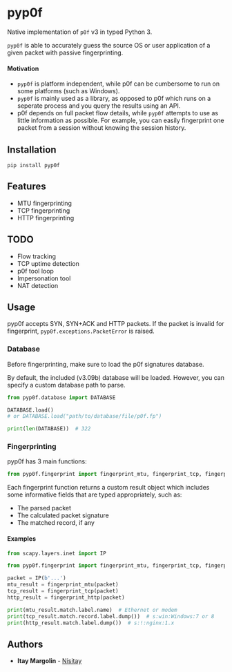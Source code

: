 # pyp0f

Native implementation of ``p0f`` v3 in typed Python 3.

``pyp0f`` is able to accurately guess the source OS or user application of a given packet with passive fingerprinting.

#### Motivation
- ``pyp0f`` is platform independent, while p0f can be cumbersome to run on some platforms (such as Windows).
- ``pyp0f`` is mainly used as a library, as opposed to p0f which runs on a seperate process and you query the results using an API.
- p0f depends on full packet flow details, while ``pyp0f`` attempts to use as little information as possible. For example, you can easily fingerprint one packet from a session without knowing the session history. 

## Installation

```shell
pip install pyp0f
```

## Features
- MTU fingerprinting
- TCP fingerprinting
- HTTP fingerprinting

## TODO
- Flow tracking
- TCP uptime detection
- p0f tool loop
- Impersonation tool
- NAT detection

## Usage
pyp0f accepts SYN, SYN+ACK and HTTP packets. If the packet is invalid for fingerprint, ``pyp0f.exceptions.PacketError`` is raised.

### Database
Before fingerprinting, make sure to load the p0f signatures database.

By default, the included (v3.09b) database will be loaded. However, you can specify a custom database path to
parse.

```python
from pyp0f.database import DATABASE

DATABASE.load()
# or DATABASE.load("path/to/database/file/p0f.fp")

print(len(DATABASE))  # 322
```

### Fingerprinting

pyp0f has 3 main functions:
```python
from pyp0f.fingerprint import fingerprint_mtu, fingerprint_tcp, fingerprint_http
```

Each fingerprint function returns a custom result object which includes some informative fields that are typed appropriately, such as:
- The parsed packet
- The calculated packet signature
- The matched record, if any

#### Examples

```python
from scapy.layers.inet import IP

from pyp0f.fingerprint import fingerprint_mtu, fingerprint_tcp, fingerprint_http

packet = IP(b'...')
mtu_result = fingerprint_mtu(packet)
tcp_result = fingerprint_tcp(packet)
http_result = fingerprint_http(packet)

print(mtu_result.match.label.name)  # Ethernet or modem
print(tcp_result.match.record.label.dump())  # s:win:Windows:7 or 8
print(http_result.match.label.dump())  # s:!:nginx:1.x
```

## Authors
- **Itay Margolin** - [Nisitay](https://github.com/Nisitay)
